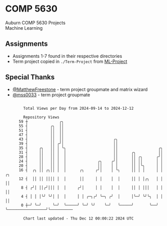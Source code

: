 # COMP 5630
Auburn COMP 5630 Projects  
Machine Learning

## Assignments
- Assignments 1-7 found in their respective directories
- Term project copied in `./Term-Project` from [ML-Project](https://github.com/wumphlett/ML-Project)

## Special Thanks
- [@MatthewFreestone](https://github.com/MatthewFreestone) - term project groupmate and matrix wizard
- [@mss0033](https://github.com/mss0033) - term project groupmate

```

        Total Views per Day from 2024-09-14 to 2024-12-12

        Repository Views
      59 ┼              ╭╮
      55 ┤          ╭╮  ││
      51 ┤          ││  ││
      47 ┤          ││  ││
      43 ┤          ││  ││                      ╭╮
      39 ┤          ││ ╭╯│                      ││
      35 ┤     ╭╮   ││ │ ╰╮                     ││                  ╭╮
      31 ┤     ││   ││ │  │                     ││      ╭╮          ││
      28 ┤     ││   ││ │  │                     ││      ││ ╭╮      ╭╯│
      24 ┤     ││   ││ │  │              ╭╮    ╭╯│      ││ ││      │ │
      20 ┤     ││   ││ │  │              ││    │ │      ││ │╰╮     │ │
      16 ┤  ╭╮ ││ ╭╮││ │  │      ╭╮     ╭╯│    │ ╰╮     ││ │ │     │ │                 ╭╮
      12 ┤  ││ ││ ││││ │  │      ││     │ │    │  │     ││ │ │╭╮   │ │                 ││
       8 ┤ ╭╯│ ││╭╯│││ │  │     ╭╯│     │ │    │  │     ││ │ │││   │ │                 ││
       4 ┤ │ │ │╰╯ ╰╯│ │  │     │ │ ╭─╮╭╯ ╰─╮ ╭╯  │     │╰─╯ ╰╯╰╮  │ │                 ││
       0 ┼─╯ ╰─╯     ╰─╯  ╰─────╯ ╰─╯ ╰╯    ╰─╯   ╰─────╯       ╰──╯ ╰─────────────────╯╰──────────

        Chart last updated - Thu Dec 12 00:00:22 2024 UTC
        
```
